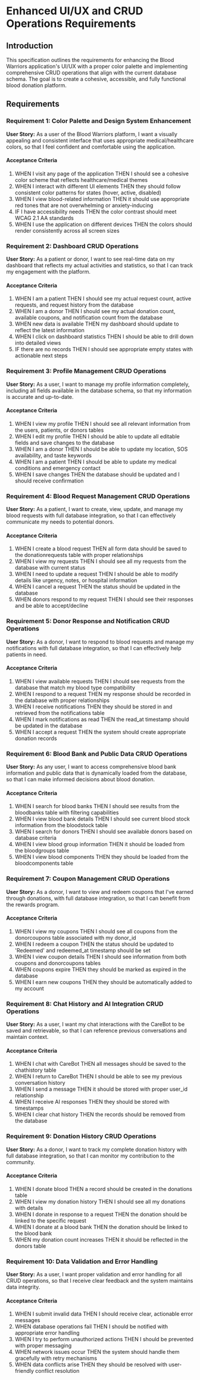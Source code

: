 # Enhanced UI/UX and CRUD Operations Requirements

## Introduction

This specification outlines the requirements for enhancing the Blood Warriors application's UI/UX with a proper color palette and implementing comprehensive CRUD operations that align with the current database schema. The goal is to create a cohesive, accessible, and fully functional blood donation platform.

## Requirements

### Requirement 1: Color Palette and Design System Enhancement

**User Story:** As a user of the Blood Warriors platform, I want a visually appealing and consistent interface that uses appropriate medical/healthcare colors, so that I feel confident and comfortable using the application.

#### Acceptance Criteria

1. WHEN I visit any page of the application THEN I should see a cohesive color scheme that reflects healthcare/medical themes
2. WHEN I interact with different UI elements THEN they should follow consistent color patterns for states (hover, active, disabled)
3. WHEN I view blood-related information THEN it should use appropriate red tones that are not overwhelming or anxiety-inducing
4. IF I have accessibility needs THEN the color contrast should meet WCAG 2.1 AA standards
5. WHEN I use the application on different devices THEN the colors should render consistently across all screen sizes

### Requirement 2: Dashboard CRUD Operations

**User Story:** As a patient or donor, I want to see real-time data on my dashboard that reflects my actual activities and statistics, so that I can track my engagement with the platform.

#### Acceptance Criteria

1. WHEN I am a patient THEN I should see my actual request count, active requests, and request history from the database
2. WHEN I am a donor THEN I should see my actual donation count, available coupons, and notification count from the database
3. WHEN new data is available THEN my dashboard should update to reflect the latest information
4. WHEN I click on dashboard statistics THEN I should be able to drill down into detailed views
5. IF there are no records THEN I should see appropriate empty states with actionable next steps

### Requirement 3: Profile Management CRUD Operations

**User Story:** As a user, I want to manage my profile information completely, including all fields available in the database schema, so that my information is accurate and up-to-date.

#### Acceptance Criteria

1. WHEN I view my profile THEN I should see all relevant information from the users, patients, or donors tables
2. WHEN I edit my profile THEN I should be able to update all editable fields and save changes to the database
3. WHEN I am a donor THEN I should be able to update my location, SOS availability, and taste keywords
4. WHEN I am a patient THEN I should be able to update my medical conditions and emergency contact
5. WHEN I save changes THEN the database should be updated and I should receive confirmation

### Requirement 4: Blood Request Management CRUD Operations

**User Story:** As a patient, I want to create, view, update, and manage my blood requests with full database integration, so that I can effectively communicate my needs to potential donors.

#### Acceptance Criteria

1. WHEN I create a blood request THEN all form data should be saved to the donationrequests table with proper relationships
2. WHEN I view my requests THEN I should see all my requests from the database with current status
3. WHEN I need to update a request THEN I should be able to modify details like urgency, notes, or hospital information
4. WHEN I cancel a request THEN the status should be updated in the database
5. WHEN donors respond to my request THEN I should see their responses and be able to accept/decline

### Requirement 5: Donor Response and Notification CRUD Operations

**User Story:** As a donor, I want to respond to blood requests and manage my notifications with full database integration, so that I can effectively help patients in need.

#### Acceptance Criteria

1. WHEN I view available requests THEN I should see requests from the database that match my blood type compatibility
2. WHEN I respond to a request THEN my response should be recorded in the database with proper relationships
3. WHEN I receive notifications THEN they should be stored in and retrieved from the notifications table
4. WHEN I mark notifications as read THEN the read_at timestamp should be updated in the database
5. WHEN I accept a request THEN the system should create appropriate donation records

### Requirement 6: Blood Bank and Public Data CRUD Operations

**User Story:** As any user, I want to access comprehensive blood bank information and public data that is dynamically loaded from the database, so that I can make informed decisions about blood donation.

#### Acceptance Criteria

1. WHEN I search for blood banks THEN I should see results from the bloodbanks table with filtering capabilities
2. WHEN I view blood bank details THEN I should see current blood stock information from the bloodstock table
3. WHEN I search for donors THEN I should see available donors based on database criteria
4. WHEN I view blood group information THEN it should be loaded from the bloodgroups table
5. WHEN I view blood components THEN they should be loaded from the bloodcomponents table

### Requirement 7: Coupon Management CRUD Operations

**User Story:** As a donor, I want to view and redeem coupons that I've earned through donations, with full database integration, so that I can benefit from the rewards program.

#### Acceptance Criteria

1. WHEN I view my coupons THEN I should see all coupons from the donorcoupons table associated with my donor_id
2. WHEN I redeem a coupon THEN the status should be updated to 'Redeemed' and redeemed_at timestamp should be set
3. WHEN I view coupon details THEN I should see information from both coupons and donorcoupons tables
4. WHEN coupons expire THEN they should be marked as expired in the database
5. WHEN I earn new coupons THEN they should be automatically added to my account

### Requirement 8: Chat History and AI Integration CRUD Operations

**User Story:** As a user, I want my chat interactions with the CareBot to be saved and retrievable, so that I can reference previous conversations and maintain context.

#### Acceptance Criteria

1. WHEN I chat with CareBot THEN all messages should be saved to the chathistory table
2. WHEN I return to CareBot THEN I should be able to see my previous conversation history
3. WHEN I send a message THEN it should be stored with proper user_id relationship
4. WHEN I receive AI responses THEN they should be stored with timestamps
5. WHEN I clear chat history THEN the records should be removed from the database

### Requirement 9: Donation History CRUD Operations

**User Story:** As a donor, I want to track my complete donation history with full database integration, so that I can monitor my contribution to the community.

#### Acceptance Criteria

1. WHEN I donate blood THEN a record should be created in the donations table
2. WHEN I view my donation history THEN I should see all my donations with details
3. WHEN I donate in response to a request THEN the donation should be linked to the specific request
4. WHEN I donate at a blood bank THEN the donation should be linked to the blood bank
5. WHEN my donation count increases THEN it should be reflected in the donors table

### Requirement 10: Data Validation and Error Handling

**User Story:** As a user, I want proper validation and error handling for all CRUD operations, so that I receive clear feedback and the system maintains data integrity.

#### Acceptance Criteria

1. WHEN I submit invalid data THEN I should receive clear, actionable error messages
2. WHEN database operations fail THEN I should be notified with appropriate error handling
3. WHEN I try to perform unauthorized actions THEN I should be prevented with proper messaging
4. WHEN network issues occur THEN the system should handle them gracefully with retry mechanisms
5. WHEN data conflicts arise THEN they should be resolved with user-friendly conflict resolution
